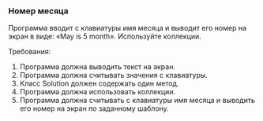 
### Номер месяца

Программа вводит с клавиатуры имя месяца и выводит его номер на экран в виде: «May is 5 month».
Используйте коллекции.


Требования:
1.	Программа должна выводить текст на экран.
2.	Программа должна считывать значения с клавиатуры.
3.	Класс Solution должен содержать один метод.
4.	Программа должна использовать коллекции.
5.	Программа должна считывать с клавиатуры имя месяца и выводить его номер на экран по заданному шаблону.


